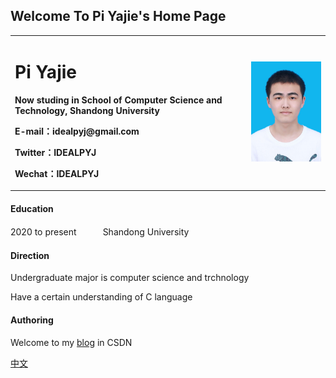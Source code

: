 ## Welcome To Pi Yajie's Home Page
<table border="0">
  <tr>
    <td width="75%">
      <h1>Pi Yajie</h1>
      <p><b>Now studing in School of Computer Science and Technology, Shandong University</b></p>
      <p><b> E-mail：idealpyj@gmail.com</b></p>
      <p><b>Twitter：IDEALPYJ</b></p>
      <p><b> Wechat：IDEALPYJ</b></p>
    </td>
    <td width="25%">
      <img src="/ID photo.jpg" width="100%">
    </td>
  </tr>
</table>

#### Education  
2020 to present　　　Shandong University  
#### Direction  
Undergraduate major is computer science and trchnology

Have a certain understanding of C language
#### Authoring  
Welcome to my [blog](https://blog.csdn.net/IDEALPYJ?spm=1001.2101.3001.5343) in CSDN  

[中文](index.md)
